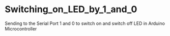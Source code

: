 # Switching_on_LED_by_1_and_0
Sending to the Serial Port 1 and 0 to switch on and switch off LED in Arduino Microcontroller
